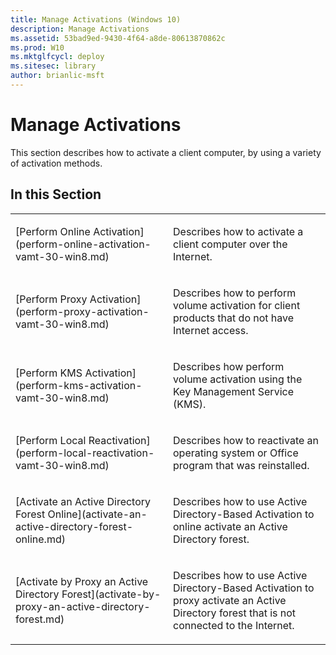 ```yaml
---
title: Manage Activations (Windows 10)
description: Manage Activations
ms.assetid: 53bad9ed-9430-4f64-a8de-80613870862c
ms.prod: W10
ms.mktglfcycl: deploy
ms.sitesec: library
author: brianlic-msft
---
```


# Manage Activations


This section describes how to activate a client computer, by using a variety of activation methods.

## In this Section


<table>
<colgroup>
<col width="50%" />
<col width="50%" />
</colgroup>
<tbody>
<tr class="odd">
<td align="left"><p>[Perform Online Activation](perform-online-activation-vamt-30-win8.md)</p></td>
<td align="left"><p>Describes how to activate a client computer over the Internet.</p></td>
</tr>
<tr class="even">
<td align="left"><p>[Perform Proxy Activation](perform-proxy-activation-vamt-30-win8.md)</p></td>
<td align="left"><p>Describes how to perform volume activation for client products that do not have Internet access.</p></td>
</tr>
<tr class="odd">
<td align="left"><p>[Perform KMS Activation](perform-kms-activation-vamt-30-win8.md)</p></td>
<td align="left"><p>Describes how perform volume activation using the Key Management Service (KMS).</p></td>
</tr>
<tr class="even">
<td align="left"><p>[Perform Local Reactivation](perform-local-reactivation-vamt-30-win8.md)</p></td>
<td align="left"><p>Describes how to reactivate an operating system or Office program that was reinstalled.</p></td>
</tr>
<tr class="odd">
<td align="left"><p>[Activate an Active Directory Forest Online](activate-an-active-directory-forest-online.md)</p></td>
<td align="left"><p>Describes how to use Active Directory-Based Activation to online activate an Active Directory forest.</p></td>
</tr>
<tr class="even">
<td align="left"><p>[Activate by Proxy an Active Directory Forest](activate-by-proxy-an-active-directory-forest.md)</p></td>
<td align="left"><p>Describes how to use Active Directory-Based Activation to proxy activate an Active Directory forest that is not connected to the Internet.</p></td>
</tr>
</tbody>
</table>

 

 

 





